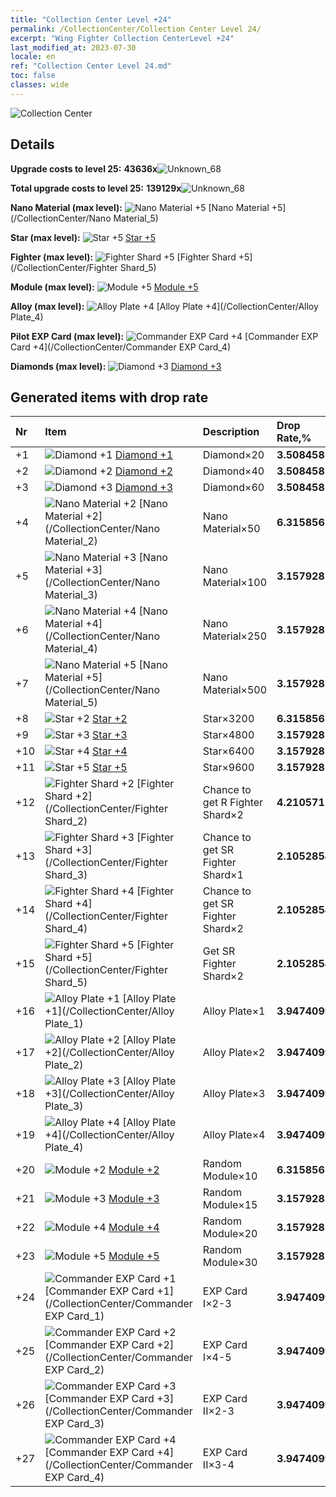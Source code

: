 ```yaml
---
title: "Collection Center Level +24"
permalink: /CollectionCenter/Collection Center Level 24/
excerpt: "Wing Fighter Collection CenterLevel +24"
last_modified_at: 2023-07-30
locale: en
ref: "Collection Center Level 24.md"
toc: false
classes: wide
---
```



  ![Collection Center](/images/bh_img6.png)

## Details

 **Upgrade costs to level 25:** **43636x**![Unknown_68](/images/item/bh_img25_p.png)

 **Total upgrade costs to level 25:** **139129x**![Unknown_68](/images/item/bh_img25_p.png)

 **Nano Material (max level):** ![Nano Material +5](/images/cc/CC_Nano_Material_5_p.png) [Nano Material +5](/CollectionCenter/Nano Material_5)

 **Star (max level):** ![Star +5](/images/cc/CC_Star_5_p.png) [Star +5](/CollectionCenter/Star_5)

 **Fighter (max level):** ![Fighter Shard +5](/images/cc/CC_Fighter_Shard_5_p.png) [Fighter Shard +5](/CollectionCenter/Fighter Shard_5)

 **Module (max level):** ![Module +5](/images/cc/CC_Module_5_p.png) [Module +5](/CollectionCenter/Module_5)

 **Alloy (max level):** ![Alloy Plate +4](/images/cc/CC_Alloy_Plate_4_p.png) [Alloy Plate +4](/CollectionCenter/Alloy Plate_4)

 **Pilot EXP Card (max level):** ![Commander EXP Card +4](/images/cc/CC_Pilot_EXP_Card_4_p.png) [Commander EXP Card +4](/CollectionCenter/Commander EXP Card_4)

 **Diamonds (max level):** ![Diamond +3](/images/cc/CC_Diamond_3_p.png) [Diamond +3](/CollectionCenter/Diamond_3)

## Generated items with drop rate

  |  Nr |     Item   |    Description   |  Drop Rate,% |
  |:----|:-----------|:-----------------|:-------------|
  | +1 | ![Diamond +1](/images/cc/CC_Diamond_1_p.png) [Diamond +1](/CollectionCenter/Diamond_1) | Diamond×20 | **3.508458** |
  | +2 | ![Diamond +2](/images/cc/CC_Diamond_2_p.png) [Diamond +2](/CollectionCenter/Diamond_2) | Diamond×40 | **3.508458** |
  | +3 | ![Diamond +3](/images/cc/CC_Diamond_3_p.png) [Diamond +3](/CollectionCenter/Diamond_3) | Diamond×60 | **3.508458** |
  | +4 | ![Nano Material +2](/images/cc/CC_Nano_Material_2_p.png) [Nano Material +2](/CollectionCenter/Nano Material_2) | Nano Material×50 | **6.315856** |
  | +5 | ![Nano Material +3](/images/cc/CC_Nano_Material_3_p.png) [Nano Material +3](/CollectionCenter/Nano Material_3) | Nano Material×100 | **3.157928** |
  | +6 | ![Nano Material +4](/images/cc/CC_Nano_Material_4_p.png) [Nano Material +4](/CollectionCenter/Nano Material_4) | Nano Material×250 | **3.157928** |
  | +7 | ![Nano Material +5](/images/cc/CC_Nano_Material_5_p.png) [Nano Material +5](/CollectionCenter/Nano Material_5) | Nano Material×500 | **3.157928** |
  | +8 | ![Star +2](/images/cc/CC_Star_2_p.png) [Star +2](/CollectionCenter/Star_2) | Star×3200 | **6.315856** |
  | +9 | ![Star +3](/images/cc/CC_Star_3_p.png) [Star +3](/CollectionCenter/Star_3) | Star×4800 | **3.157928** |
  | +10 | ![Star +4](/images/cc/CC_Star_4_p.png) [Star +4](/CollectionCenter/Star_4) | Star×6400 | **3.157928** |
  | +11 | ![Star +5](/images/cc/CC_Star_5_p.png) [Star +5](/CollectionCenter/Star_5) | Star×9600 | **3.157928** |
  | +12 | ![Fighter Shard +2](/images/cc/CC_Fighter_Shard_2_p.png) [Fighter Shard +2](/CollectionCenter/Fighter Shard_2) | Chance to get R Fighter Shard×2 | **4.210571** |
  | +13 | ![Fighter Shard +3](/images/cc/CC_Fighter_Shard_3_p.png) [Fighter Shard +3](/CollectionCenter/Fighter Shard_3) | Chance to get SR Fighter Shard×1 | **2.1052854** |
  | +14 | ![Fighter Shard +4](/images/cc/CC_Fighter_Shard_4_p.png) [Fighter Shard +4](/CollectionCenter/Fighter Shard_4) | Chance to get SR Fighter Shard×2 | **2.1052854** |
  | +15 | ![Fighter Shard +5](/images/cc/CC_Fighter_Shard_5_p.png) [Fighter Shard +5](/CollectionCenter/Fighter Shard_5) | Get SR Fighter Shard×2 | **2.1052854** |
  | +16 | ![Alloy Plate +1](/images/cc/CC_Alloy_Plate_1_p.png) [Alloy Plate +1](/CollectionCenter/Alloy Plate_1) | Alloy Plate×1 | **3.9474099** |
  | +17 | ![Alloy Plate +2](/images/cc/CC_Alloy_Plate_2_p.png) [Alloy Plate +2](/CollectionCenter/Alloy Plate_2) | Alloy Plate×2 | **3.9474099** |
  | +18 | ![Alloy Plate +3](/images/cc/CC_Alloy_Plate_3_p.png) [Alloy Plate +3](/CollectionCenter/Alloy Plate_3) | Alloy Plate×3 | **3.9474099** |
  | +19 | ![Alloy Plate +4](/images/cc/CC_Alloy_Plate_4_p.png) [Alloy Plate +4](/CollectionCenter/Alloy Plate_4) | Alloy Plate×4 | **3.9474099** |
  | +20 | ![Module +2](/images/cc/CC_Module_2_p.png) [Module +2](/CollectionCenter/Module_2) | Random Module×10 | **6.315856** |
  | +21 | ![Module +3](/images/cc/CC_Module_3_p.png) [Module +3](/CollectionCenter/Module_3) | Random Module×15 | **3.157928** |
  | +22 | ![Module +4](/images/cc/CC_Module_4_p.png) [Module +4](/CollectionCenter/Module_4) | Random Module×20 | **3.157928** |
  | +23 | ![Module +5](/images/cc/CC_Module_5_p.png) [Module +5](/CollectionCenter/Module_5) | Random Module×30 | **3.157928** |
  | +24 | ![Commander EXP Card +1](/images/cc/CC_Pilot_EXP_Card_1_p.png) [Commander EXP Card +1](/CollectionCenter/Commander EXP Card_1) | EXP Card I×2-3 | **3.9474099** |
  | +25 | ![Commander EXP Card +2](/images/cc/CC_Pilot_EXP_Card_2_p.png) [Commander EXP Card +2](/CollectionCenter/Commander EXP Card_2) | EXP Card I×4-5 | **3.9474099** |
  | +26 | ![Commander EXP Card +3](/images/cc/CC_Pilot_EXP_Card_3_p.png) [Commander EXP Card +3](/CollectionCenter/Commander EXP Card_3) | EXP Card II×2-3 | **3.9474099** |
  | +27 | ![Commander EXP Card +4](/images/cc/CC_Pilot_EXP_Card_4_p.png) [Commander EXP Card +4](/CollectionCenter/Commander EXP Card_4) | EXP Card II×3-4 | **3.9474099** |

